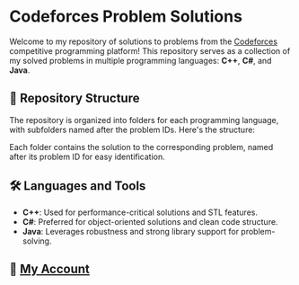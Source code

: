 # Codeforces Problem Solutions

Welcome to my repository of solutions to problems from the [Codeforces](https://codeforces.com/) competitive programming platform! This repository serves as a collection of my solved problems in multiple programming languages: **C++**, **C#**, and **Java**.

## 📂 Repository Structure

The repository is organized into folders for each programming language, with subfolders named after the problem IDs. Here's the structure:


Each folder contains the solution to the corresponding problem, named after its problem ID for easy identification.

## 🛠 Languages and Tools

- **C++**: Used for performance-critical solutions and STL features.
- **C#**: Preferred for object-oriented solutions and clean code structure.
- **Java**: Leverages robustness and strong library support for problem-solving.

## 🙋 [My Account]([https://codeforces.com/](https://codeforces.com/profile/anmad.alian689))



